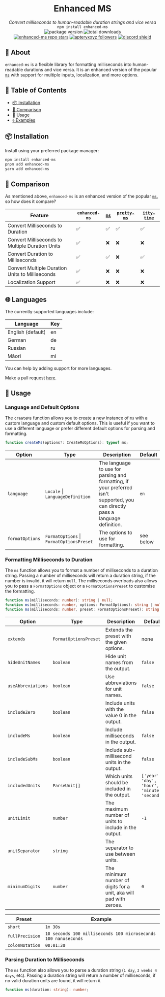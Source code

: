 <div align='center'>
  <h1><strong>Enhanced MS</strong></h1>
  <i>Convert milliseconds to human-readable duration strings and vice versa</i><br>
  <code>npm install enhanced-ms</code>
</div>

<div align='center'>
  <img alt='package version' src='https://img.shields.io/npm/v/enhanced-ms?label=version'>
  <img alt='total downloads' src='https://img.shields.io/npm/dt/enhanced-ms'>
  <br>
  <a href='https://github.com/apteryxxyz/enhanced-ms'><img alt='enhanced-ms repo stars' src='https://img.shields.io/github/stars/apteryxxyz/enhanced-ms?style=social'></a>
  <a href='https://github.com/apteryxxyz'><img alt='apteryxxyz followers' src='https://img.shields.io/github/followers/apteryxxyz?style=social'></a>
  <a href='https://discord.gg/JKBvGndjDx'><img src='https://discordapp.com/api/guilds/829836158007115806/widget.png?style=shield' alt='discord shield'/></a>
</div>

## 🤔 About

`enhanced-ms` is a flexible library for formatting milliseconds into human-readable durations and vice versa. It is an enhanced version of the popular [`ms`](https://www.npmjs.com/package/ms) with support for multiple inputs, localization, and more options.

## 🏓 Table of Contents

- [📦 Installation](#-installation)
- [🧭 Comparison](#-comparison)
- [🚀 Usage](#-usage)
- [🌀 Examples](#-examples)

## 📦 Installation

Install using your preferred package manager:

```bash
npm install enhanced-ms
pnpm add enhanced-ms
yarn add enhanced-ms
```

## 🧭 Comparison

As mentioned above, `enhanced-ms` is an enhanced version of the popular [`ms`](https://www.npmjs.com/package/ms), so how does it compare?

| Feature                                         | `enhanced-ms` | [`ms`](https://www.npmjs.com/package/ms) | [`pretty-ms`](https://www.npmjs.com/package/pretty-ms) | [`itty-time`](https://www.npmjs.com/package/itty-time) |
| ----------------------------------------------- | ------------- | ---------------------------------------- | ------------------------------------------------------ | ------------------------------------------------------ |
| Convert Milliseconds to Duration                | ✅            | ✅                                       | ✅                                                     | ✅                                                     |
| Convert Milliseconds to Multiple Duration Units | ✅            | ❌                                       | ❌                                                     | ❌                                                     |
| Convert Duration to Milliseconds                | ✅            | ✅                                       | ❌                                                     | ✅                                                     |
| Convert Multiple Duration Units to Milliseconds | ✅            | ❌                                       | ❌                                                     | ❌                                                     |
| Localization Support                            | ✅            | ❌                                       | ❌                                                     | ❌                                                     |

## 🌐 Languages

The currently supported languages include:

| Language          | Key |
| ----------------- | --- |
| English (default) | en  |
| German            | de  |
| Russian           | ru  |
| Māori             | mi  |

You can help by adding support for more languages.

Make a pull request [here](https://github.com/apteryxxyz/enhanced-ms/tree/main/src/languages).

## 🚀 Usage

### Language and Default Options

The `createMs` function allows you to create a new instance of `ms` with a custom language and custom default options. This is useful if you want to use a different language or prefer different default options for parsing and formatting.

```ts
function createMs(options?: CreateMsOptions): typeof ms;
```

| Option          | Type                                     | Description                                                                                                                     | Default   |
| --------------- | ---------------------------------------- | ------------------------------------------------------------------------------------------------------------------------------- | --------- |
| `language`      | `Locale` \| `LanguageDefinition`         | The language to use for parsing and formatting, if your preferred isn't supported, you can directly pass a language definition. | `en`      |
| `formatOptions` | `FormatOptions` \| `FormatOptionsPreset` | The options to use for formatting.                                                                                              | see below |

### Formatting Milliseconds to Duration

The `ms` function allows you to format a number of milliseconds to a duration string. Passing a number of milliseconds will return a duration string, if the number is invalid, it will return `null`. The milliseconds overloads also allows you to pass a `FormatOptions` object or a `FormatOptionsPreset` to customise the formatting.

```ts
function ms(milliseconds: number): string | null;
function ms(milliseconds: number, options: FormatOptions): string | null;
function ms(milliseconds: number, preset: FormatOptionsPreset): string | null;
```

| Option             | Type                  | Description                                                        | Default                                       |
| ------------------ | --------------------- | ------------------------------------------------------------------ | --------------------------------------------- |
| `extends`          | `FormatOptionsPreset` | Extends the preset with the given options.                         | none                                          |
| `hideUnitNames`    | `boolean`             | Hide unit names from the output.                                   | `false`                                       |
| `useAbbreviations` | `boolean`             | Use abbreviations for unit names.                                  | `false`                                       |
| `includeZero`      | `boolean`             | Include units with the value 0 in the output.                      | `false`                                       |
| `includeMs`        | `boolean`             | Include milliseconds in the output.                                | `false`                                       |
| `includeSubMs`     | `boolean`             | Include sub-millisecond units in the output.                       | `false`                                       |
| `includedUnits`    | `ParseUnit[]`         | Which units should be included in the output.                      | `['year', 'day', 'hour', 'minute', 'second']` |
| `unitLimit`        | `number`              | The maximum number of units to include in the output.              | `-1`                                          |
| `unitSeparator`    | `string`              | The separator to use between units.                                | ` `                                           |
| `minimumDigits`    | `number`              | The minimum number of digits for a unit, aka will pad with zeroes. | `0`                                           |

| Preset          | Example                                                        |
| --------------- | -------------------------------------------------------------- |
| `short`         | `1m 30s`                                                       |
| `fullPrecision` | `10 seconds 100 milliseconds 100 microseconds 100 nanoseconds` |
| `colonNotation` | `00:01:30`                                                     |

### Parsing Duration to Milliseconds

The `ms` function also allows you to parse a duration string (`1 day`, `3 weeks 4 days`, etc). Passing a duration string will return a number of milliseconds, if no valid duration units are found, it will return `0`.

```ts
function ms(duration: string): number;
```
